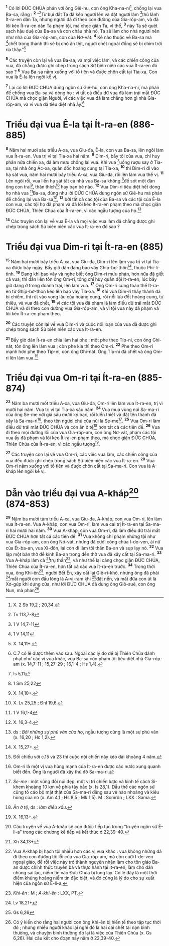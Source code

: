<sup><b>1</b></sup> Có lời ĐỨC CHÚA phán với ông Giê-hu, con ông Kha-na-ni[^1], chống lại vua Ba-sa, rằng : <sup><b>2</b></sup> “[^1*]Từ bụi đất Ta đã kéo ngươi lên và đặt ngươi làm [^2*]thủ lãnh Ít-ra-en dân Ta, nhưng ngươi đã đi theo con đường của Gia-róp-am, và đã lôi kéo Ít-ra-en dân Ta phạm tội, mà chọc giận Ta, vì thế, <sup><b>3</b></sup> này Ta sẽ quét sạch hậu duệ của Ba-sa và con cháu nhà nó, Ta sẽ làm cho nhà ngươi nên như nhà của Gia-róp-am, con của Nơ-vát. <sup><b>4</b></sup> Kẻ nào thuộc về Ba-sa mà [^3*]chết trong thành thì sẽ bị chó ăn thịt, người chết ngoài đồng sẽ bị chim trời rỉa thây.”[^2]

<sup><b>5</b></sup> Các truyện còn lại về vua Ba-sa, và mọi việc làm, và các chiến công của vua, đã chẳng được ghi chép trong sách Sử biên niên các vua Ít-ra-en đó sao ? <sup><b>6</b></sup> Vua Ba-sa nằm xuống với tổ tiên và được chôn cất tại Tia-xa. Con vua là Ê-la lên ngôi kế vị.

<sup><b>7</b></sup> Lại có lời ĐỨC CHÚA dùng ngôn sứ Giê-hu, con ông Kha-na-ni, mà phán để chống vua Ba-sa và dòng họ : vì tất cả điều dữ vua đã làm trái mắt ĐỨC CHÚA mà chọc giận Người, vì các việc vua đã làm chẳng hơn gì nhà Gia-róp-am, và vì vua đã tiêu diệt nhà ấy.[^3]

# Triều đại vua Ê-la tại Ít-ra-en (886-885)
<sup><b>8</b></sup> Năm hai mươi sáu triều A-xa, vua Giu-đa, Ê-la, con vua Ba-sa, lên ngôi làm vua Ít-ra-en. Vua trị vì tại Tia-xa hai năm. <sup><b>9</b></sup> Dim-ri, bầy tôi của vua, chỉ huy phân nửa chiến xa, đã âm mưu chống lại vua. Khi vua [^4*]uống rượu say ở Tia-xa, tại nhà ông Ác-xa, quản đốc hoàng cung tại Tia-xa, <sup><b>10</b></sup> thì Dim-ri đi vào hạ sát vua, năm hai mươi bảy triều A-xa, vua Giu-đa, rồi lên làm vua thế vị. <sup><b>11</b></sup> Lên ngôi rồi, vua liền hạ sát tất cả nhà vua Ba-sa không [^5*]để sót một đàn ông con trai[^4], thân thích[^5] hay bạn bè nào. <sup><b>12</b></sup> Vua Dim-ri tiêu diệt hết dòng họ nhà vua [^6*]Ba-sa, đúng như lời ĐỨC CHÚA dùng ngôn sứ Giê-hu mà phán để chống lại vua Ba-sa[^6], <sup><b>13</b></sup> bởi tất cả các tội của Ba-sa và các tội của Ê-la con vua, các tội họ đã phạm và đã lôi kéo Ít-ra-en phạm theo mà chọc giận ĐỨC CHÚA, Thiên Chúa của Ít-ra-en, vì các ngẫu tượng của họ.[^7]

<sup><b>14</b></sup> Các truyện còn lại về vua Ê-la và mọi việc vua làm đã chẳng được ghi chép trong sách Sử biên niên các vua Ít-ra-en đó sao ?

# Triều đại vua Dim-ri tại Ít-ra-en (885)
<sup><b>15</b></sup> Năm hai mươi bảy triều A-xa, vua Giu-đa, Dim-ri lên làm vua trị vì tại Tia-xa được bảy ngày. Bấy giờ dân đang bao vây Ghíp-bơ-thôn[^8], thuộc Phi-li-tinh. <sup><b>16</b></sup> Đang khi bao vây và nghe biết ông Dim-ri mưu phản, hơn nữa đã giết cả vua, thì dân liền tôn ông Om-ri, tổng chỉ huy quân đội Ít-ra-en, lúc bấy giờ đang ở trong doanh trại, lên làm vua. <sup><b>17</b></sup> Ông Om-ri cùng toàn thể Ít-ra-en từ Ghíp-bơ-thôn kéo lên bao vây Tia-xa. <sup><b>18</b></sup> Khi vua Dim-ri thấy thành đã bị chiếm, thì rút vào vọng lâu của hoàng cung, rồi nổi lửa đốt hoàng cung, tự thiêu, và vua đã chết, <sup><b>19</b></sup> vì các tội vua đã phạm là làm điều dữ trái mắt ĐỨC CHÚA và đi theo con đường vua Gia-róp-am, và vì tội vua này đã phạm và lôi kéo Ít-ra-en phạm theo.

<sup><b>20</b></sup> Các truyện còn lại về vua Dim-ri và cuộc nổi loạn của vua đã được ghi chép trong sách Sử biên niên các vua Ít-ra-en.

<sup><b>21</b></sup> Bấy giờ dân Ít-ra-en chia làm hai phe : một phe theo Típ-ni, con ông Ghi-nát, tôn ông lên làm vua ; còn phe kia thì theo Om-ri. <sup><b>22</b></sup> Phe theo Om-ri mạnh hơn phe theo Típ-ni, con ông Ghi-nát. Ông Típ-ni đã chết và ông Om-ri lên làm vua.[^9]

# Triều đại vua Om-ri tại Ít-ra-en (885-874)
<sup><b>23</b></sup> Năm ba mươi mốt triều A-xa, vua Giu-đa, Om-ri lên làm vua Ít-ra-en, trị vì mười hai năm. Vua trị vì tại Tia-xa sáu năm. <sup><b>24</b></sup> Vua mua vùng núi Sa-ma-ri của ông Se-me với giá sáu mươi ký bạc, rồi kiến thiết và đặt tên thành đã xây là Sa-ma-ri[^10], theo tên người chủ của núi là Se-me[^11]. <sup><b>25</b></sup> Vua Om-ri làm điều dữ trái mắt ĐỨC CHÚA và còn ăn ở tệ[^12] hơn tất cả các tiên đế. <sup><b>26</b></sup> Vua đi theo mọi đường lối của vua Gia-róp-am, con ông Nơ-vát, phạm các tội vua ấy đã phạm và lôi kéo Ít-ra-en phạm theo, mà chọc giận ĐỨC CHÚA, Thiên Chúa của Ít-ra-en, vì các ngẫu tượng[^13].

<sup><b>27</b></sup> Các truyện còn lại về vua Om-ri, các việc vua làm, các chiến công của vua đều được ghi chép trong sách Sử biên niên các vua Ít-ra-en. <sup><b>28</b></sup> Vua Om-ri nằm xuống với tổ tiên và được chôn cất tại Sa-ma-ri. Con vua là A-kháp lên ngôi kế vị.

# Dẫn vào triều đại vua A-kháp[^14] (874-853)
<sup><b>29</b></sup> Năm ba mươi tám triều A-xa, vua Giu-đa, A-kháp, con vua Om-ri, lên làm vua Ít-ra-en. Vua A-kháp, con vua Om-ri, làm vua cai trị Ít-ra-en tại Sa-ma-ri hai mươi hai năm. <sup><b>30</b></sup> Vua A-kháp, con vua Om-ri, đã làm điều dữ trái mắt ĐỨC CHÚA hơn tất cả các tiên đế. <sup><b>31</b></sup> Vua không chỉ phạm những tội như vua Gia-róp-am, con ông Nơ-vát, nhưng đã cưới công chúa I-de-ven, ái nữ của Ét-ba-an, vua Xi-đôn, lại còn đi làm tôi thần Ba-an và sụp lạy nó. <sup><b>32</b></sup> Vua lập một bàn thờ để kính Ba-an trong đền thờ vua đã xây cất tại Sa-ma-ri. <sup><b>33</b></sup> Vua A-kháp làm cả [^7*]trụ thần[^15], và như thế lại càng chọc giận ĐỨC CHÚA, Thiên Chúa của Ít-ra-en, hơn tất cả các vua Ít-ra-en trước. <sup><b>34</b></sup> Trong thời vua, ông Khi-ên[^16], người Bết Ên, xây cất lại Giê-ri-khô, nhưng ông đã phải [^8*]mất người con đầu lòng là A-vi-ram khi [^9*]đặt nền, và mất đứa con út là Xơ-gúp khi dựng cửa, như lời ĐỨC CHÚA đã dùng ông Giô-suê, con ông Nun, mà phán[^17].

[^1]: X. 2 Sb 19,2 ; 20,34.
[^2]: X. 14,11+.
[^3]: C.7 có lẽ được thêm vào sau. Ngoài các lý do để bị Thiên Chúa đánh phạt như các vị vua khác, vua Ba-sa còn phạm tội tiêu diệt nhà Gia-róp-am (x. 14,7-11 ; 15,27-29 ; 16,1-4 ; Hs 1,4).
[^4]: X. 14,10+.
[^5]: X. Lv 25,25 ; Đnl 19,6.
[^6]: X. 16,3-4.
[^7]: ds : <i>Bởi những sự phù vân của họ</i>, ngẫu tượng cũng là một sự phù vân (x. 16,20 ; Hc 1,2).
[^8]: X. 15,27+.
[^9]: Đối chiếu với c.15 và 23 thì cuộc nội chiến này kéo dài khoảng 4 năm.
[^10]: Om-ri là một vị vua hùng mạnh của Ít-ra-en được các nước xung quanh biết đến. Ông là người đã xây thủ đô Sa-ma-ri.
[^11]: <i>Se-me</i> : một vùng đồi núi đẹp, một vị trí chiến lược và kinh tế cách Si-khem khoảng 10 km về phía tây bắc (x. Is 28,1). Dẫu thế các ngôn sứ cũng tố cáo bộ mặt thật của Sa-ma-ri đằng sau vẻ hào nhoáng và kiêu hùng của nó (x. Am 4,1 ; Hs 8,5 ; Mk 1,5). M : Somrôn ; LXX : Sama.
[^12]: <i>Ăn ở tệ</i>, ds : <i>làm điều xấu</i>.
[^13]: X. 16,13+.
[^14]: Câu truyện về vua A-kháp sẽ còn được tiếp tục trong “truyện ngôn sứ Ê-li-a” trong các chương kế tiếp và kết thúc ở 22,39-40.
[^15]: Vua A-kháp bị hạch tội nhiều hơn các vị vua khác : vua không những đã đi theo con đường tội lỗi của vua Gia-róp-am, mà còn cưới I-de-ven ngoại giáo, để rồi việc này trở thành nguyên nhân làm cho tôn giáo Ba-an được chính thức truyền bá và thực hành tại Ít-ra-en, làm cho dân chúng sai lạc, niềm tin vào Đức Chúa bị lung lay. Có lẽ đây là một thời điểm khủng hoảng niềm tin đặc biệt, và đó cũng là lý do cho sự xuất hiện của ngôn sứ Ê-li-a.
[^16]: <i>Khi-ên</i> : M ; <i>A-khi-ên</i> : LXX, PT.
[^17]: Có ý kiến cho rằng hai người con ông Khi-ên bị hiến tế theo tập tục thời đó ; nhưng nhiều người khác lại nghĩ đó là hai cái chết tai nạn bình thường, và chuyện bình thường đó lại là việc của Thiên Chúa (x. Gs 6,26). Hai câu kết cho đoạn này nằm ở 22,39-40.
[^1*]: Tv 113,7-8
[^2*]: 1 V 14,7-11
[^3*]: 1 V 14,11
[^4*]: Is 5,11
[^5*]: 1 Sm 25,22
[^6*]: 1 V 16,1-4
[^7*]: Xh 34,13+
[^8*]: Lv 18,21+
[^9*]: Gs 6,26
